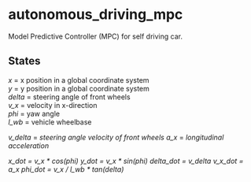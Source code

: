 # autonomous_driving_mpc
Model Predictive Controller (MPC) for self driving car.

## States
*x* = x position in a global coordinate system  
*y* = y position in a global coordinate system  
*delta* = steering angle of front wheels  
*v_x* = velocity in x-direction  
*phi* = yaw angle  
*l_wb* = vehicle wheelbase  

*v_delta* = _steering angle velocity of front wheels_
*a_x* = _longitudinal acceleration_


*x_dot = v_x * cos(phi)*
*y_dot = v_x * sin(phi)*
*delta_dot = v_delta*
*v_x_dot = a_x*
*phi_dot = v_x / l_wb * tan(delta)*
